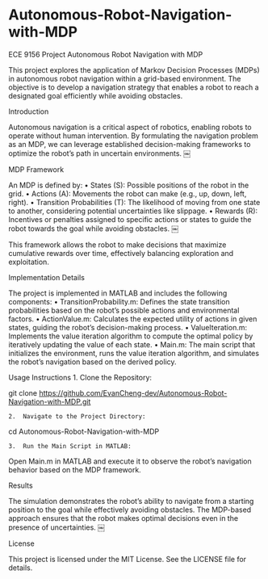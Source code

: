 # Autonomous-Robot-Navigation-with-MDP
ECE 9156 Project
Autonomous Robot Navigation with MDP

This project explores the application of Markov Decision Processes (MDPs) in autonomous robot navigation within a grid-based environment. The objective is to develop a navigation strategy that enables a robot to reach a designated goal efficiently while avoiding obstacles.

Introduction

Autonomous navigation is a critical aspect of robotics, enabling robots to operate without human intervention. By formulating the navigation problem as an MDP, we can leverage established decision-making frameworks to optimize the robot’s path in uncertain environments. ￼

MDP Framework

An MDP is defined by:
	•	States (S): Possible positions of the robot in the grid.
	•	Actions (A): Movements the robot can make (e.g., up, down, left, right).
	•	Transition Probabilities (T): The likelihood of moving from one state to another, considering potential uncertainties like slippage.
	•	Rewards (R): Incentives or penalties assigned to specific actions or states to guide the robot towards the goal while avoiding obstacles. ￼

This framework allows the robot to make decisions that maximize cumulative rewards over time, effectively balancing exploration and exploitation.

Implementation Details

The project is implemented in MATLAB and includes the following components:
	•	TransitionProbability.m: Defines the state transition probabilities based on the robot’s possible actions and environmental factors.
	•	ActionValue.m: Calculates the expected utility of actions in given states, guiding the robot’s decision-making process.
	•	ValueIteration.m: Implements the value iteration algorithm to compute the optimal policy by iteratively updating the value of each state.
	•	Main.m: The main script that initializes the environment, runs the value iteration algorithm, and simulates the robot’s navigation based on the derived policy.

Usage Instructions
	1.	Clone the Repository:

git clone https://github.com/EvanCheng-dev/Autonomous-Robot-Navigation-with-MDP.git


	2.	Navigate to the Project Directory:

cd Autonomous-Robot-Navigation-with-MDP


	3.	Run the Main Script in MATLAB:
Open Main.m in MATLAB and execute it to observe the robot’s navigation behavior based on the MDP framework.

Results

The simulation demonstrates the robot’s ability to navigate from a starting position to the goal while effectively avoiding obstacles. The MDP-based approach ensures that the robot makes optimal decisions even in the presence of uncertainties. ￼

License

This project is licensed under the MIT License. See the LICENSE file for details.